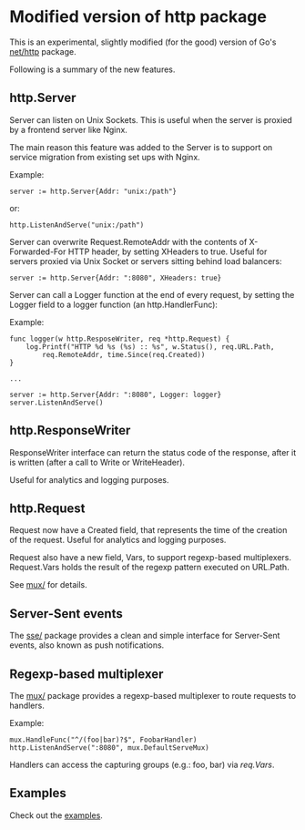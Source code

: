 Modified version of http package
================================

This is an experimental, slightly modified (for the good) version of Go's
[net/http](http://golang.org/pkg/net/http/) package.

Following is a summary of the new features.

http.Server
-----------

Server can listen on Unix Sockets.
This is useful when the server is proxied by a frontend server like Nginx.

The main reason this feature was added to the Server is to support on service
migration from existing set ups with Nginx.

Example:

	server := http.Server{Addr: "unix:/path"}

or:

	http.ListenAndServe("unix:/path")

Server can overwrite Request.RemoteAddr with the contents of X-Forwarded-For
HTTP header, by setting XHeaders to true.
Useful for servers proxied via Unix Socket or servers sitting behind load
balancers:

	server := http.Server{Addr: ":8080", XHeaders: true}

Server can call a Logger function at the end of every request, by setting
the Logger field to a logger function (an http.HandlerFunc):

Example:

	func logger(w http.ResposeWriter, req *http.Request) {
		log.Printf("HTTP %d %s (%s) :: %s", w.Status(), req.URL.Path,
			req.RemoteAddr, time.Since(req.Created))
	}

	...

	server := http.Server{Addr: ":8080", Logger: logger}
	server.ListenAndServe()

http.ResponseWriter
-------------------

ResponseWriter interface can return the status code of the response, after it
is written (after a call to Write or WriteHeader).

Useful for analytics and logging purposes.

http.Request
------------

Request now have a Created field, that represents the time of the creation
of the request. Useful for analytics and logging purposes.

Request also have a new field, Vars, to support regexp-based multiplexers.
Request.Vars holds the result of the regexp pattern executed on URL.Path.

See [mux/]() for details.

Server-Sent events
------------------

The [sse/]() package provides a clean and simple interface for Server-Sent events,
also known as push notifications.

Regexp-based multiplexer
------------------------

The [mux/]() package provides a regexp-based multiplexer to route requests
to handlers.

Example:

	mux.HandleFunc("^/(foo|bar)?$", FoobarHandler)
	http.ListenAndServe(":8080", mux.DefaultServeMux)

Handlers can access the capturing groups (e.g.: foo, bar) via *req.Vars*.

Examples
--------

Check out the [examples]().
